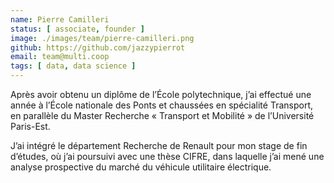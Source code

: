 ```yaml
---
name: Pierre Camilleri
status: [ associate, founder ]
image: ./images/team/pierre-camilleri.png
github: https://github.com/jazzypierrot
email: team@multi.coop
tags: [ data, data science ]
---
```


<p class="resume">
  Après avoir obtenu un diplôme de l’École polytechnique, j’ai effectué une année à l’École nationale des Ponts et chaussées en spécialité Transport, en parallèle du Master Recherche « Transport et Mobilité » de l’Université Paris-Est. 
</p>

J’ai intégré le département Recherche de Renault pour mon stage de fin d’études, où j’ai poursuivi avec une thèse CIFRE, dans laquelle j’ai mené une analyse prospective du marché du véhicule utilitaire électrique.
